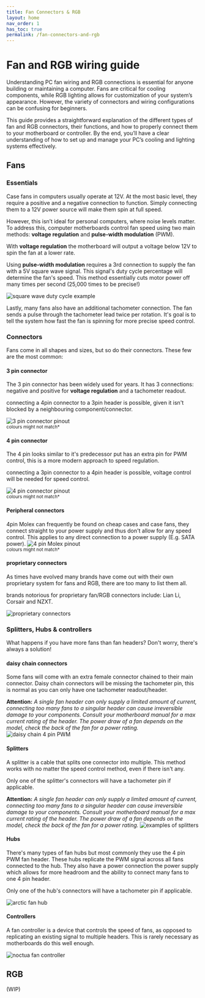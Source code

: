 ```yaml
---
title: Fan Connectors & RGB
layout: home
nav_order: 1
has_toc: true
permalink: /fan-connectors-and-rgb
---
```


# Fan and RGB wiring guide
Understanding PC fan wiring and RGB connections is essential for anyone building or maintaining a computer. Fans are critical for cooling components, while RGB lighting allows for customization of your system’s appearance. However, the variety of connectors and wiring configurations can be confusing for beginners.

This guide provides a straightforward explanation of the different types of fan and RGB connectors, their functions, and how to properly connect them to your motherboard or controller. By the end, you’ll have a clear understanding of how to set up and manage your PC’s cooling and lighting systems effectively.

## Fans
### Essentials
Case fans in computers usually operate at 12V. At the most basic level, they require a positive and a negative connection to function. Simply connecting them to a 12V power source will make them spin at full speed.

However, this isn’t ideal for personal computers, where noise levels matter. To address this, computer motherboards control fan speed using two main methods: **voltage regulation** and **pulse-width modulation** (PWM). 

With **voltage regulation** the motherboard will output a voltage below 12V to spin the fan at a lower rate. 

Using **pulse-width modulation** requires a 3rd connection to supply the fan with a 5V square wave signal. This signal's duty cycle percentage will determine the fan's speed. This method essentially cuts motor power off many times per second (25,000 times to be precise!)

![square wave duty cycle example](https://i.imgur.com/G2VhseE.png) <!--image without timeframe: https://i.imgur.com/TAV8hpr.png-->

Lastly, many fans also have an additional tachometer connection. The fan sends a pulse through the tachometer lead twice per rotation. It's goal is to tell the system how fast the fan is spinning for more precise speed control. 
### Connectors

Fans come in all shapes and sizes, but so do their connectors. These few are the most common:
#### 3 pin connector
The 3 pin connector has been widely used for years. It has 3 connections: negative and positive for **voltage regulation** and a tachometer readout. 

connecting a 4pin connector to a 3pin header is possible, given it isn't blocked by a neighbouring component/connector.


![3 pin connector pinout](https://i.imgur.com/TzcMQ8i.png) 
<br><sup>colours might not match*</sup>


#### 4 pin connector
The 4 pin looks similar to it's predecessor put has an extra pin for PWM control, this is a more modern approach to speed regulation.

connecting a 3pin connector to a 4pin header is possible, voltage control will be needed for speed control.

![4 pin connector pinout](https://i.imgur.com/XAUrjZM.png)
<br><sup>colours might not match*</sup>



#### Peripheral connectors
4pin Molex can frequently be found on cheap cases and case fans, they connect straight to your power supply and thus don't allow for any speed control. This applies to any direct connection to a power supply (E.g. SATA power).
![4 pin Molex pinout](https://i.imgur.com/sMkmC6o.png)
<br><sup>colours might not match*</sup>


#### proprietary connectors
As times have evolved many brands have come out with their own proprietary system for fans and RGB, there are too many to list them all. 

brands notorious for proprietary fan/RGB connectors include: Lian Li, Corsair and NZXT.

![proprietary connectors](https://i.imgur.com/ZKLg0CA.png)


### Splitters, Hubs & controllers
What happens if you have more fans than fan headers? Don't worry, there's always a solution!

#### daisy chain connectors
Some fans will come with an extra female connector chained to their main connector.
Daisy chain connectors will be missing the tachometer pin, this is normal as you can only have one tachometer readout/header.

**Attention:** *A single fan header can only supply a limited amount of current, connecting too many fans to a singular header can cause irreversible damage to your components. Consult your motherboard manual for a max current rating of the header. The power draw of a fan depends on the model, check the back of the fan for a power rating.*
![daisy chain 4 pin PWM](https://i.imgur.com/qfxLnnR.png)
#### Splitters
A splitter is a cable that splits one connector into multiple. This method works with no matter the speed control method, even if there isn't any. 

Only one of the splitter's connectors will have a tachometer pin if applicable.

**Attention:** *A single fan header can only supply a limited amount of current, connecting too many fans to a singular header can cause irreversible damage to your components. Consult your motherboard manual for a max current rating of the header. The power draw of a fan depends on the model, check the back of the fan for a power rating.*
![examples of splitters](https://i.imgur.com/NlnHwV2.png)

#### Hubs
There's many types of fan hubs but most commonly they use the 4 pin PWM fan header.
These hubs replicate the PWM signal across all fans connected to the hub. They also have a power connection the power supply which allows for more headroom and the ability to connect many fans to one 4 pin header.

Only one of the hub's connectors will have a tachometer pin if applicable.

![arctic fan hub](https://i.imgur.com/4JsouQ5.png)

#### Controllers
A fan controller is a device that controls the speed of fans, as opposed to replicating an existing signal to multiple headers. This is rarely necessary as motherboards do this well enough.

![noctua fan controller](https://i.imgur.com/kayLaOB.png)


## RGB
(WIP)
